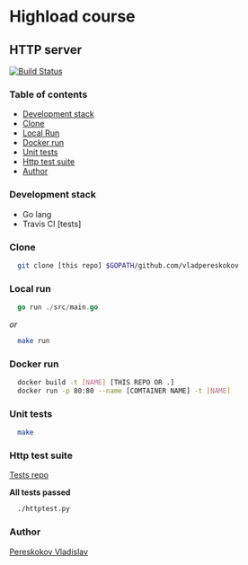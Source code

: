 # Highload course

## HTTP server

[![Build Status](https://travis-ci.org/vladpereskokov/Technopark_HighLoad-nginx.svg?branch=develop)](https://travis-ci.org/vladpereskokov/Technopark_HighLoad-nginx)  

### Table of contents
  * [Development stack](#dstack)  
  * [Clone](#clone)  
  * [Local Run](#lrun)  
  * [Docker run](#drun)  
  * [Unit tests](#utest)  
  * [Http test suite](#htest)  
  * [Author](#author)  

<a name="dstack"></a>
### Development stack

* Go lang
* Travis CI [tests]

<a name="clone"></a>
### Clone

```bash
  git clone [this repo] $GOPATH/github.com/vladpereskokov
```

<a name="lrun"></a>
### Local run

```go
  go run ./src/main.go
```  
*or*  
```bash
  make run
```

<a name="drun"></a>
### Docker run

```bash
  docker build -t [NAME] [THIS REPO OR .]
  docker run -p 80:80 --name [COMTAINER NAME] -t [NAME]
```  

<a name="utest"></a>
### Unit tests

```bash
  make
```

<a name="htest"></a>
### Http test suite

[Tests repo](https://github.com/init/http-test-suite)  

**All tests passed**  

```bash
  ./httptest.py
```

<a name="author"></a>
### Author  
[Pereskokov Vladislav](https://vladpereskokov.github.io/vladislav_pereskokov/)  
